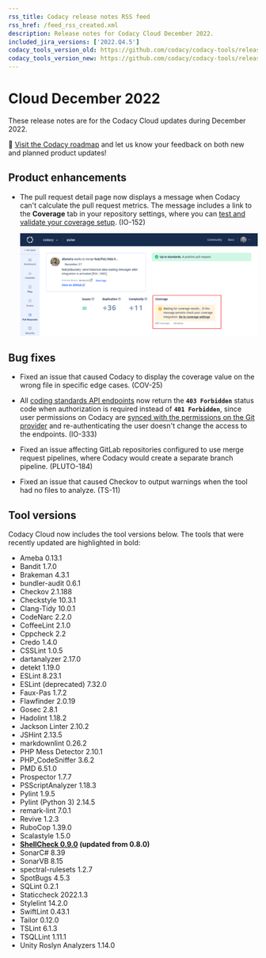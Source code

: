 ```yaml
---
rss_title: Codacy release notes RSS feed
rss_href: /feed_rss_created.xml
description: Release notes for Codacy Cloud December 2022.
included_jira_versions: ['2022.Q4.5']
codacy_tools_version_old: https://github.com/codacy/codacy-tools/releases/tag/6.6.5
codacy_tools_version_new: https://github.com/codacy/codacy-tools/releases/tag/6.7.36
---
```


# Cloud December 2022

These release notes are for the Codacy Cloud updates during December 2022.

📢 [Visit the Codacy roadmap](https://roadmap.codacy.com) and <span class="skip-vale">let us know</span> your feedback on both new and planned product updates!

## Product enhancements

-   The pull request detail page now displays a message when Codacy can't calculate the pull request metrics. The message includes a link to the **Coverage** tab in your repository settings, where you can [test and validate your coverage setup](../../coverage-reporter/index.md#validating-coverage). (IO-152)

    ![Warning on pull request missing coverage data](../images/io-152.png)

## Bug fixes

-   Fixed an issue that caused Codacy to display the coverage value on the wrong file in specific edge cases. (COV-25)
-   All [coding standards API endpoints](https://api.codacy.com/api/api-docs#codacy-api-coding-standards) now return the **`403 Forbidden`** status code when authorization is required instead of **`401 Forbidden`**, since user permissions on Codacy are [synced with the permissions on the Git provider](../../organizations/roles-and-permissions-for-organizations.md) and re-authenticating the user doesn't change the access to the endpoints. (IO-333)

-   Fixed an issue affecting GitLab repositories configured to use merge request pipelines, where Codacy would create a separate branch pipeline. (PLUTO-184)
-   Fixed an issue that caused Checkov to output warnings when the tool had no files to analyze. (TS-11)

## Tool versions

Codacy Cloud now includes the tool versions below. The tools that were recently updated are highlighted in bold:

-   Ameba 0.13.1
-   Bandit 1.7.0
-   Brakeman 4.3.1
-   bundler-audit 0.6.1
-   Checkov 2.1.188
-   Checkstyle 10.3.1
-   Clang-Tidy 10.0.1
-   CodeNarc 2.2.0
-   CoffeeLint 2.1.0
-   Cppcheck 2.2
-   Credo 1.4.0
-   CSSLint 1.0.5
-   dartanalyzer 2.17.0
-   detekt 1.19.0
-   ESLint 8.23.1
-   ESLint (deprecated) 7.32.0
-   Faux-Pas 1.7.2
-   Flawfinder 2.0.19
-   Gosec 2.8.1
-   Hadolint 1.18.2
-   Jackson Linter 2.10.2
-   JSHint 2.13.5
-   markdownlint 0.26.2
-   PHP Mess Detector 2.10.1
-   PHP_CodeSniffer 3.6.2
-   PMD 6.51.0
-   Prospector 1.7.7
-   PSScriptAnalyzer 1.18.3
-   Pylint 1.9.5
-   Pylint (Python 3) 2.14.5
-   remark-lint 7.0.1
-   Revive 1.2.3
-   RuboCop 1.39.0
-   Scalastyle 1.5.0
-   **[ShellCheck 0.9.0](https://github.com/koalaman/shellcheck/blob/master/CHANGELOG.md#v090---2022-12-12) (updated from 0.8.0)**
-   SonarC# 8.39
-   SonarVB 8.15
-   spectral-rulesets 1.2.7
-   SpotBugs 4.5.3
-   SQLint 0.2.1
-   Staticcheck 2022.1.3
-   Stylelint 14.2.0
-   SwiftLint 0.43.1
-   Tailor 0.12.0
-   TSLint 6.1.3
-   TSQLLint 1.11.1
-   Unity Roslyn Analyzers 1.14.0
